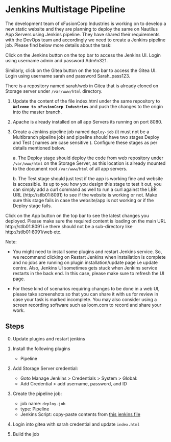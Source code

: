 # Jenkins Multistage Pipeline

The development team of xFusionCorp Industries is working on to develop a new static website and they are planning to deploy the same on Nautilus App Servers using Jenkins pipeline. They have shared their requirements with the DevOps team and accordingly we need to create a Jenkins pipeline job. Please find below more details about the task:

Click on the Jenkins button on the top bar to access the Jenkins UI. Login using username admin and password Adm!n321.

Similarly, click on the Gitea button on the top bar to access the Gitea UI. Login using username sarah and password Sarah_pass123.

There is a repository named sarah/web in Gitea that is already cloned on Storage server under `/var/www/html` directory.

 1. Update the content of the file index.html under the same repository to **`Welcome to xFusionCorp Industries`** and push the changes to the origin into the master branch.

 2. Apache is already installed on all app Servers its running on port 8080.

 3. Create a Jenkins pipeline job named `deploy-job` (it must not be a Multibranch pipeline job) and pipeline should have two stages Deploy and Test ( names are case sensitive ). Configure these stages as per details mentioned below.

    a. The Deploy stage should deploy the code from web repository under `/var/www/html` on the Storage Server, as this location is already mounted to the document root `/var/www/html` of all app servers.

    b. The Test stage should just test if the app is working fine and website is accessible. Its up to you how you design this stage to test it out, you can simply add a curl command as well to run a curl against the LBR URL (http://stlb01:8091) to see if the website is working or not. Make sure this stage fails in case the website/app is not working or if the Deploy stage fails.

Click on the App button on the top bar to see the latest changes you deployed. Please make sure the required content is loading on the main URL http://stlb01:8091 i.e there should not be a sub-directory like http://stlb01:8091/web etc.

Note:

- You might need to install some plugins and restart Jenkins service. So, we recommend clicking on Restart Jenkins when installation is complete and no jobs are running on plugin installation/update page i.e update centre. Also, Jenkins UI sometimes gets stuck when Jenkins service restarts in the back end. In this case, please make sure to refresh the UI page.

- For these kind of scenarios requiring changes to be done in a web UI, please take screenshots so that you can share it with us for review in case your task is marked incomplete. You may also consider using a screen recording software such as loom.com to record and share your work.

## Steps

0. Update plugins and restart jenkins
1. Install the following plugins
    - Pipeline
2. Add Storage Server credential:
    - Goto Manage Jenkins > Credentials > System > Global:
    - Add Credential > add username, password, and ID
3. Create the pipeline job:
    - job name: `deploy-job`
    - type: Pipeline
    - Jenkins Script: copy-paste contents from [this jenkins file](../files/jenkins-multistage-pipeline.jenkinsfile)

4. Login into gitea with sarah credential and update `index.html`

5. Build the job
